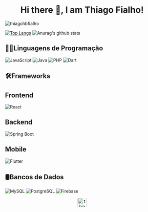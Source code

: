 <h1 align="center">Hi there 👋, I am Thiago Fialho!</h1>

<p align="left"> <img src="https://komarev.com/ghpvc/?username=thiagohbfialho" alt="thiagohbfialho" /> </p>

[![Top Langs](https://github-readme-stats.vercel.app/api/top-langs/?username=thiagohbfialho&layout=compact)](https://github.com/thiagohbfialho/thiagohbfialho)
![Anurag's github stats](https://github-readme-stats.vercel.app/api?username=thiagohbfialho&count_private=true&show_icons=true)

## 👨‍💻Linguagens de Programação

![JavaScript](https://img.shields.io/badge/-JavaScript-404040?style=flat&logo=javascript)
![Java](https://img.shields.io/badge/-Java-404040?style=flat&logo=Java&logoColor=FFA518)
![PHP](https://img.shields.io/badge/PHP-404040?style=flat-square&logo=php&logoColor=777BB3)
![Dart](https://img.shields.io/badge/-Dart-404040?style=flat&logo=dart&logoColor=1075C2)


## 🛠️Frameworks


## Frontend

![React](https://img.shields.io/badge/-React-404040?style=flat&logo=react)

## Backend

![Spring Boot](https://img.shields.io/badge/Spring%20Boot-404040.svg?style=flat&logo=springboot&logoColor=6DB33F)


## Mobile

![Flutter](https://img.shields.io/badge/-Flutter-404040?style=flat&logo=flutter&logoColor=02569B)

## 🛢Bancos de Dados

![MySQL](https://img.shields.io/badge/-MySQL-404040?style=flat&logo=mysql&logoColor=4479A1)
![PostgreSQL](https://img.shields.io/badge/-PostgreSQL-404040?style=flat&logo=postgresql&logoColor=336791)
![Firebase](https://img.shields.io/badge/-Firebase-404040?style=flat&logo=firebase&logoColor=FFCA28)


<p align="center">
<a href="https://www.linkedin.com/in/thiago-fialho/?trk=people-guest_people_search-card" target="blank"><img align="center" src="https://cdn.jsdelivr.net/npm/simple-icons@3.0.1/icons/linkedin.svg" alt="thiago-fialho" height="30" width="30" /></a>
</p>
